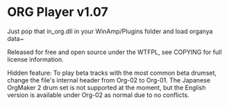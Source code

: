 ORG Player v1.07
================
Just pop that in_org.dll in your WinAmp/Plugins folder and load organya data~

Released for free and open source under the WTFPL, see COPYING for full license information.

Hidden feature: To play beta tracks with the most common beta drumset, change the file's internal header from Org-02 to Org-01.
The Japanese OrgMaker 2 drum set is not supported at the moment, but the English version is available under Org-02 as normal due to no conflicts.
